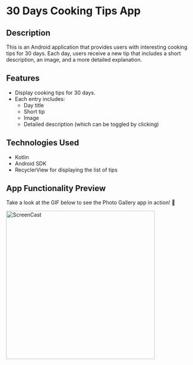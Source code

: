 # 30 Days Cooking Tips App

## Description
This is an Android application that provides users with interesting cooking tips for 30 days. Each day, users receive a new tip that includes a short description, an image, and a more detailed explanation.

## Features
- Display cooking tips for 30 days.
- Each entry includes:
  - Day title
  - Short tip
  - Image
  - Detailed description (which can be toggled by clicking)

## Technologies Used
- Kotlin
- Android SDK
- RecyclerView for displaying the list of tips

## App Functionality Preview

Take a look at the GIF below to see the Photo Gallery app in action! 🌟

<img src="app/src/main/res/drawable/screen_recording.gif" alt="ScreenCast" width="400"/>
